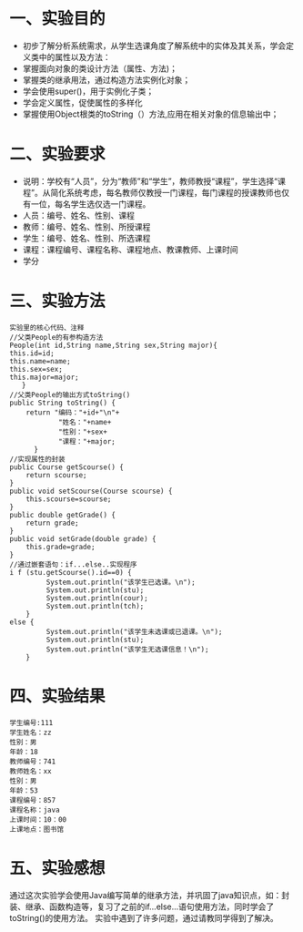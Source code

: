 # 一、实验目的
- 初步了解分析系统需求，从学生选课角度了解系统中的实体及其关系，学会定义类中的属性以及方法：
- 掌握面向对象的类设计方法（属性、方法)；
- 掌握类的继承用法，通过构造方法实例化对象；
- 学会使用super()，用于实例化子类；
- 学会定义属性，促使属性的多样化
- 掌握使用Object根类的toString（）方法,应用在相关对象的信息输出中；
# 二、实验要求
- 说明：学校有“人员”，分为“教师”和“学生”，教师教授“课程”，学生选择“课程”。从简化系统考虑，每名教师仅教授一门课程，每门课程的授课教师也仅有一位，每名学生选仅选一门课程。
- 人员：编号、姓名、性别、课程
- 教师：编号、姓名、性别、所授课程
- 学生：编号、姓名、性别、所选课程
- 课程：课程编号、课程名称、课程地点、教课教师、上课时间
- 学分

# 三、实验方法
    实验里的核心代码、注释 
    //父类People的有参构造方法
    People(int id,String name,String sex,String major){
	this.id=id;
	this.name=name;
	this.sex=sex;
	this.major=major;
	   }
	//父类People的输出方式toString()
	public String toString() {
		return "编码："+id+"\n"+
				"姓名："+name+
				"性别："+sex+
	   			"课程："+major;
	      }
    //实现属性的封装
	public Course getScourse() {
		return scourse;
	}
	public void setScourse(Course scourse) {
		this.scourse=scourse;
	}
	public double getGrade() {
		return grade;
	}
	public void setGrade(double grade) {
		this.grade=grade;
	}
    //通过嵌套语句：if...else..实现程序
    i f (stu.getScourse().id==0) {
			 System.out.println("该学生已选课。\n");
			 System.out.println(stu);
			 System.out.println(cour);
			 System.out.println(tch);
		}
	else {
		     System.out.println("该学生未选课或已退课。\n");
		     System.out.println(stu);
		     System.out.println("该学生无选课信息！\n");
		}
# 四、实验结果
    学生编号:111
    学生姓名：zz
    性别：男
    年龄：18
    教师编号：741
    教师姓名：xx
    性别：男
    年龄：53
    课程编号：857
    课程名称：java
    上课时间：10：00
    上课地点：图书馆
# 五、实验感想
通过这次实验学会使用Java编写简单的继承方法，并巩固了java知识点，如：封装、继承、函数构造等，复习了之前的if...else...语句使用方法，同时学会了toString()的使用方法。
实验中遇到了许多问题，通过请教同学得到了解决。

